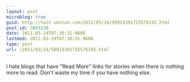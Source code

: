 ```yaml
---
layout: post
microblog: true
guid: http://twit.vmstan.com/2011/03/24/50914391725576192.html
post_id: 3043238
date: 2011-03-24T07:38:31-0600
lastmod: 2011-03-24T07:38:31-0600
type: post
url: /2011/03/24/50914391725576192.html
---
```

I hate blogs that have "Read More" links for stories when there is nothing more to read. Don't waste my time if you have nothing else.
